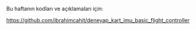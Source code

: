 Bu haftanın kodları ve açıklamaları için:

https://github.com/ibrahimcahit/deneyap_kart_imu_basic_flight_controller
